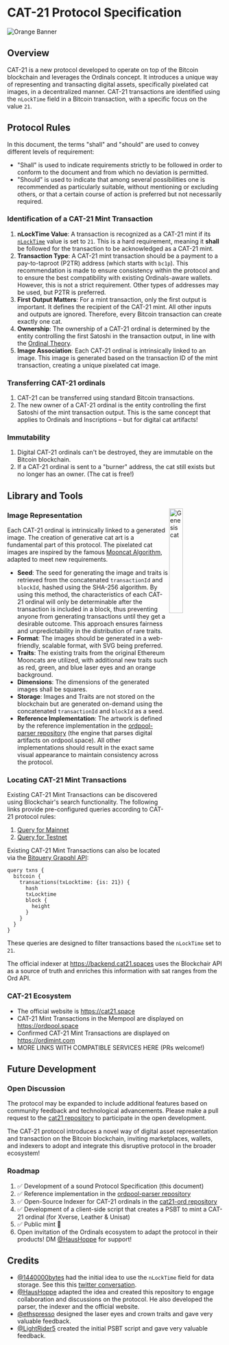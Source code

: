 # CAT-21 Protocol Specification

![Orange Banner](assets/cat21-banner.svg)

## Overview

CAT-21 is a new protocol developed to operate on top of the Bitcoin blockchain and leverages the Ordinals concept.
It introduces a unique way of representing and transacting digital assets, specifically pixelated cat images, in a decentralized manner.
CAT-21 transactions are identified using the `nLockTime` field in a Bitcoin transaction, with a specific focus on the value `21`.

## Protocol Rules

In this document, the terms "shall" and "should" are used to convey different levels of requirement:
- "Shall" is used to indicate requirements strictly to be followed in order to conform to the document and from which no deviation is permitted.
- "Should" is used to indicate that among several possibilities one is recommended as particularly suitable, without mentioning or excluding others, or that a certain course of action is preferred but not necessarily required.

### Identification of a CAT-21 Mint Transaction

1. **nLockTime Value**: A transaction is recognized as a CAT-21 mint if its [`nLockTime`](https://en.bitcoin.it/wiki/NLockTime) value is set to `21`. This is a hard requirement, meaning it **shall** be followed for the transaction to be acknowledged as a CAT-21 mint.
2. **Transaction Type**: A CAT-21 mint transaction should be a payment to a pay-to-taproot (P2TR) address (which starts with `bc1p`). This recommendation is made to ensure consistency within the protocol and to ensure the best compatibility with existing Ordinals-aware wallets. However, this is not a strict requirement. Other types of addresses may be used, but P2TR is preferred.
3. **First Output Matters**: For a mint transaction, only the first output is important. It defines the recipient of the CAT-21 mint. All other inputs and outputs are ignored. Therefore, every Bitcoin transaction can create exactly one cat.
4. **Ownership**: The ownership of a CAT-21 ordinal is determined by the entity controlling the first Satoshi in the transaction output, in line with the [Ordinal Theory](https://docs.ordinals.com/overview.html).
5. **Image Association**: Each CAT-21 ordinal is intrinsically linked to an image.
  This image is generated based on the transaction ID of the mint transaction, creating a unique pixelated cat image.

### Transferring CAT-21 ordinals

1. CAT-21 can be transferred using standard Bitcoin transactions.
2. The new owner of a CAT-21 ordinal is the entity controlling the first Satoshi of the mint transaction output.
   This is the same concept that applies to Ordinals and Inscriptions – but for digital cat artifacts!

### Immutability

1. Digital CAT-21 ordinals can't be destroyed, they are immutable on the Bitcoin blockchain.
2. If a CAT-21 ordinal is sent to a "burner" address, the cat still exists but no longer has an owner. (The cat is free!)


## Library and Tools

<img src="assets/genesis-cat.svg" title="Genesis cat" width="25%" align="right">

### Image Representation

Each CAT-21 ordinal is intrinsically linked to a generated image. 
The creation of generative cat art is a fundamental part of this protocol.
The pixelated cat images are inspired by the famous [Mooncat Algorithm](https://github.com/ponderware/mooncatparser/), adapted to meet new requirements.

* **Seed**: The seed for generating the image and traits is retrieved from the concatenated `transactionId` and `blockId`, hashed using the SHA-256 algorithm. 
  By using this method, the characteristics of each CAT-21 ordinal will only be determinable after the transaction is included in a block, 
  thus preventing anyone from generating transactions until they get a desirable outcome.
  This approach ensures fairness and unpredictability in the distribution of rare traits.
* **Format**: The images should be generated in a web-friendly, scalable format, with SVG being preferred.
* **Traits**: The existing traits from the original Ethereum Mooncats are utilized, with additional new traits such as red, green, and blue laser eyes and an orange background. 
* **Dimensions**: The dimensions of the generated images shall be squares.
* **Storage**: Images and Traits are not stored on the blockchain but are generated on-demand using the concatenated `transactionId` and `blockId` as a seed.
* **Reference Implementation**: The artwork is defined by the reference implementation in the [ordpool-parser repository](https://github.com/ordpool-space/ordpool-parser) (the engine that parses digital artifacts on ordpool.space). 
  All other implementations should result in the exact same visual appearance to maintain consistency across the protocol.

### Locating CAT-21 Mint Transactions

Existing CAT-21 Mint Transactions can be discovered using Blockchair's search functionality.
The following links provide pre-configured queries according to CAT-21 protocol rules:

1. [Query for Mainnet](https://blockchair.com/bitcoin/transactions?q=lock_time(21)#f=hash,block_id,input_count,output_count,time,lock_time)
2. [Query for Testnet](https://blockchair.com/bitcoin/testnet/transactions?q=lock_time(21)#f=hash,block_id,input_count,output_count,time,lock_time) 

Existing CAT-21 Mint Transactions can also be located via the [Bitquery Grapqhl API](https://ide.bitquery.io/):

```
query txns {
  bitcoin {
    transactions(txLocktime: {is: 21}) {
      hash
      txLocktime
      block {
        height
      }
    }
  }
}
``` 

These queries are designed to filter transactions based the `nLockTime` set to `21`.

The official indexer at https://backend.cat21.spaces uses the Blockchair API as a source of truth and
enriches this information with sat ranges from the Ord API.

### CAT-21 Ecosystem

* The official website is https://cat21.space
* CAT-21 Mint Transactions in the Mempool are displayed on https://ordpool.space
* Confirmed CAT-21 Mint Transactions are displayed on https://ordimint.com
* MORE LINKS WITH COMPATIBLE SERVICES HERE (PRs welcome!)


## Future Development

### Open Discussion

The protocol may be expanded to include additional features based on community feedback and technological advancements.
Please make a pull request to the [cat21 repository](https://github.com/ordpool-space/cat21) to participate in the open development.

The CAT-21 protocol introduces a novel way of digital asset representation and transaction on the Bitcoin blockchain, inviting marketplaces, wallets, and indexers to adopt and integrate this disruptive protocol in the broader ecosystem!

### Roadmap

1. ✅ Development of a sound Protocol Specification (this document)
2. ✅ Reference implementation in the [ordpool-parser repository](https://github.com/ordpool-space/ordpool-parser)
3. ✅ Open-Source Indexer for CAT-21 ordinals in the [cat21-ord repository](https://github.com/ordpool-space/cat21-ord)
4. ✅ Development of a client-side script that creates a PSBT to mint a CAT-21 ordinal (for Xverse, Leather & Unisat)
5. ✅ Public mint 🚀
6. Open invitation of the Ordinals ecosystem to adapt the protocol in their products! DM [@HausHoppe](https://twitter.com/HausHoppe) for support!



## Credits

* [@1440000bytes](https://twitter.com/1440000bytes) had the initial idea to use the `nLockTime` field for data storage. See this this [twitter conversation](https://twitter.com/ordpool-space/status/1741789980551213207).
* [@HausHoppe](https://twitter.com/HausHoppe) adapted the idea and created this repository to engage collaboration and discussions on the protocol. He also developed the parser, the indexer and the official website.
* [@ethspresso](https://twitter.com/ethspresso) designed the laser eyes and crown traits and gave very valuable feedback.
* [@LightRider5](https://twitter.com/LightRider5) created the initial PSBT script and gave very valuable feedback.
